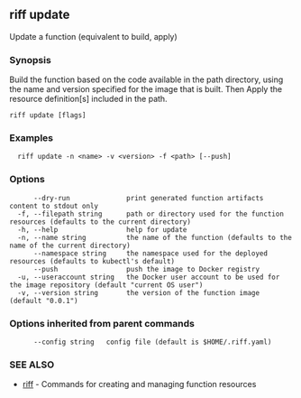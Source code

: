 ## riff update

Update a function (equivalent to build, apply)

### Synopsis

Build the function based on the code available in the path directory, using the name and version specified 
for the image that is built. Then Apply the resource definition[s] included in the path.

```
riff update [flags]
```

### Examples

```
  riff update -n <name> -v <version> -f <path> [--push]
```

### Options

```
      --dry-run              print generated function artifacts content to stdout only
  -f, --filepath string      path or directory used for the function resources (defaults to the current directory)
  -h, --help                 help for update
  -n, --name string          the name of the function (defaults to the name of the current directory)
      --namespace string     the namespace used for the deployed resources (defaults to kubectl's default)
      --push                 push the image to Docker registry
  -u, --useraccount string   the Docker user account to be used for the image repository (default "current OS user")
  -v, --version string       the version of the function image (default "0.0.1")
```

### Options inherited from parent commands

```
      --config string   config file (default is $HOME/.riff.yaml)
```

### SEE ALSO

* [riff](riff.md)	 - Commands for creating and managing function resources

